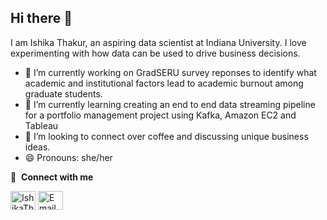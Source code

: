 ## Hi there 👋
I am Ishika Thakur, an aspiring data scientist at Indiana University. I love experimenting with how data can be used to drive business decisions. 

- 🔭 I’m currently working on GradSERU survey reponses to identify what academic and institutional factors lead to academic burnout among graduate students.
- 🌱 I’m currently learning creating an end to end data streaming pipeline for a portfolio management project using Kafka, Amazon EC2 and Tableau
- 👯 I’m looking to connect over coffee and discussing unique business ideas.
- 😄 Pronouns: she/her
<!--- ⚡ Fun fact: -->
  
🔗 &nbsp;**Connect with me**
<p align="left">
<a href="https://www.linkedin.com/in/ishika-thakur2001" target="blank"><img align="center" src="https://raw.githubusercontent.com/rahuldkjain/github-profile-readme-generator/master/src/images/icons/Social/linked-in-alt.svg" alt="IshikaThakur" height="30" width="40" /></a>
<a href="mailto:ishikathakur2001@gmail.com"><img align="center" src="https://t3.ftcdn.net/jpg/01/81/00/34/360_F_181003490_CxW4fQ0H3VypIIsPkFGpMDviO8ysWjOZ.jpg" alt="Email" style="width: 40px; height: 30px;"></a>






